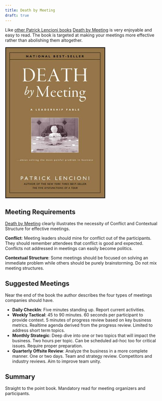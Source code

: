 ```yaml
---
title: Death by Meeting
draft: true
---
```



Like [other Patrick Lencioni books](http://amzn.to/1T2ppr0) [Death by Meeting](http://amzn.to/23qr2hT) is very enjoyable and easy to read. The book is targeted at making your meetings more effective rather than abolishing them altogether.  

[![Death by Meeting](/images/books/death-by-meeting.jpg)](http://amzn.to/23qr2hT)

## Meeting Requirements  
[Death by Meeting](http://amzn.to/23qr2hT) clearly illustrates the necessity of Conflict and Contextual Structure for effective meetings.

**Conflict**: Meeting leaders should mine for conflict out of the participants. They should remember attendees that conflict is good and expected. Conflicts not addressed in meetings can easily become politics.  

**Contextual Structure**: Some meetings should be focused on solving an immediate problem while others should be purely brainstorming. Do not mix meeting structures.  

## Suggested Meetings  
Near the end of the book the author describes the four types of meetings companies should have.

- **Daily CheckIn**: Five minutes standing up. Report current activities.
- **Weekly Tactical**: 45 to 90 minutes. 60 seconds per participant to provide context. 5 minutes of progress review based on key business metrics. Realtime agenda derived from the progress review. Limited to address short term topics.
- **Monthly Strategic**: Deep dive into one or two topics that will impact the business. Two hours per topic. Can be scheduled ad-hoc too for critical issues. Require proper preparation.
- **Quarterly Offsite Review**: Analyze the business in a more complete manner. One or two days. Team and strategy review. Competitors and industry reviews. Aim to improve team unity.

## Summary  

Straight to the point book. Mandatory read for meeting organizers and participants.  
